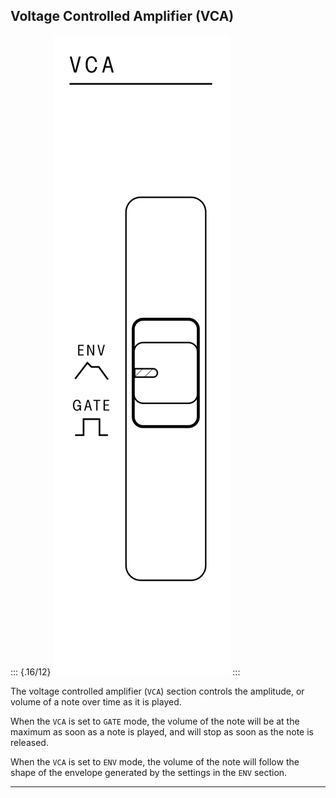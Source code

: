 ## Voltage Controlled Amplifier (VCA)

<article>

::: {.16/12}
![FIGURE 1.9](assets/sb01-vca-bw.svg)
:::

The voltage controlled amplifier (`VCA`) section controls the amplitude, or volume of a note over time as it is played.

When the `VCA` is set to `GATE` mode, the volume of the note will be at the maximum as soon as a note is played, and will stop as soon as the note is released.

When the `VCA` is set to `ENV` mode, the volume of the note will follow the shape of the envelope generated by the settings in the `ENV` section.

</article>

---
